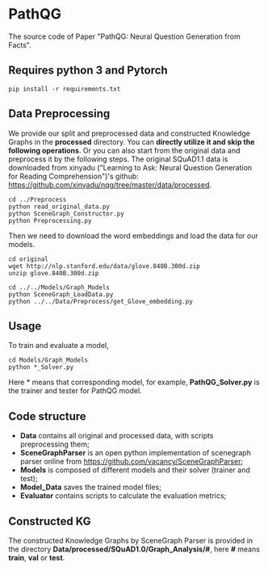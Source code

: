 # PathQG
The source code of Paper "PathQG: Neural Question Generation from Facts".

## Requires python 3 and Pytorch
```
pip install -r requirements.txt
```

## Data Preprocessing

We provide our split and preprocessed data and constructed Knowledge Graphs in the **processed** directory. You can **directly utilize it and skip the following operations**. 
Or you can also start from the original data and preprocess it by the following steps. 
The original SQuAD1.1 data is downloaded from xinyadu ("Learning to Ask: Neural Question Generation for
Reading Comprehension")'s github: https://github.com/xinyadu/nqg/tree/master/data/processed.
```
cd ../Preprocess
python read_original_data.py
python SceneGraph_Constructor.py
python Preprocessing.py
```

Then we need to download the word embeddings and load the data for our models.

```
cd original 
wget http://nlp.stanford.edu/data/glove.840B.300d.zip
unzip glove.840B.300d.zip 

cd ../../Models/Graph_Models
python SceneGraph_LoadData.py
python ../../Data/Preprocess/get_Glove_embedding.py
```

## Usage
To train and evaluate a model, 
```
cd Models/Graph_Models
python *_Solver.py
```
Here * means that corresponding model, for example, **PathQG_Solver.py** is the trainer and tester for PathQG model.

## Code structure
* **Data** contains all original and processed data, with scripts preprocessing them;
* **SceneGraphParser** is an open python implementation of scenegraph parser online from https://github.com/vacancy/SceneGraphParser; 
* **Models** is composed of different models and their solver (trainer and test);
* **Model_Data** saves the trained model files; 
* **Evaluator** contains scripts to calculate the evaluation metrics;

## Constructed KG
The constructed Knowledge Graphs by SceneGraph Parser is provided in the directory **Data/processed/SQuAD1.0/Graph_Analysis/#**, here **#** means **train**, **val** or **test**.